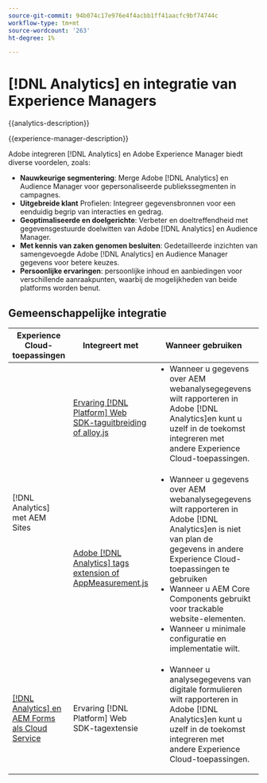 ```yaml
---
source-git-commit: 94b074c17e976e4f4acbb1ff41aacfc9bf74744c
workflow-type: tm+mt
source-wordcount: '263'
ht-degree: 1%

---
```



# [!DNL Analytics] en integratie van Experience Managers

{{analytics-description}}

{{experience-manager-description}}

Adobe integreren [!DNL Analytics] en Adobe Experience Manager biedt diverse voordelen, zoals:

+ **Nauwkeurige segmentering**: Merge Adobe [!DNL Analytics] en Audience Manager voor gepersonaliseerde publiekssegmenten in campagnes.
+ **Uitgebreide klant** Profielen: Integreer gegevensbronnen voor een eenduidig begrip van interacties en gedrag.
+ **Geoptimaliseerde en doelgerichte**: Verbeter en doeltreffendheid met gegevensgestuurde doelwitten van Adobe [!DNL Analytics] en Audience Manager.
+ **Met kennis van zaken genomen besluiten**: Gedetailleerde inzichten van samengevoegde Adobe [!DNL Analytics] en Audience Manager gegevens voor betere keuzes.
+ **Persoonlijke ervaringen**: persoonlijke inhoud en aanbiedingen voor verschillende aanraakpunten, waarbij de mogelijkheden van beide platforms worden benut.

## Gemeenschappelijke integratie

<table>
    <thead>
        <tr>
            <th>Experience Cloud-toepassingen</th>
            <th>Integreert met</th>
            <th>Wanneer gebruiken</th>
            <th>Vaak voorkomende gebruiksscenario's</th>
        </tr>
    </thead>
    <tbody>
        <tr>
            <td rowspan="2">[!DNL Analytics] met AEM Sites</a></td>
            <td><a href="https://experienceleague.adobe.com/docs/experience-manager-learn/sites/integrations/experience-platform/analytics-using-web-sdk.html" target="_blank" rel="noreferrer">Ervaring [!DNL Platform] Web SDK-taguitbreiding of alloy.js</a></td>
            <td>
                <ul style="margin-top: 0;">
                    <li>Wanneer u gegevens over AEM webanalysegegevens wilt rapporteren in Adobe [!DNL Analytics]en kunt u uzelf in de toekomst integreren met andere Experience Cloud-toepassingen.</li>
                </ul>
            </td>
            <td>
                <ul style="margin-top: 0;">
                  <li>Websiteverkeer bijhouden.</li>
                  <li>Bewaking van marketingcampagnes.</li>
                  <li>Websiteprestaties optimaliseren.</li>
                </ul>
            </td>
        </tr>
        <tr>
            <td><a href="https://experienceleague.adobe.com/docs/experience-manager-learn/sites/integrations/analytics/collect-data-analytics.html" target="_blank" rel="noreferrer">Adobe [!DNL Analytics] tags extension of AppMeasurement.js</a></td>
            <td>
                <ul style="margin-top: 0;">
                    <li>Wanneer u gegevens over AEM webanalysegegevens wilt rapporteren in Adobe [!DNL Analytics]en is niet van plan de gegevens in andere Experience Cloud-toepassingen te gebruiken</li>
                    <li>Wanneer u AEM Core Components gebruikt voor trackable website-elementen.</li>
                    <li>Wanneer u minimale configuratie en implementatie wilt.</li>
                </ul>
            </td>
            <td>
                <ul style="margin-top: 0;">
                  <li>Websiteverkeer bijhouden.</li>
                  <li>Bewaking van marketingcampagnes.</li>
                  <li>Websiteprestaties optimaliseren.</li>
                </ul>
            </td>
        </tr>
        <tr>
            <td><a href="https://experienceleague.adobe.com/docs/experience-manager-learn/cloud-service/forms/forms-and-analytics/introduction.html" target="_blank" rel="noreferrer">[!DNL Analytics] en AEM Forms als Cloud Service</a></td>
            <td>Ervaring [!DNL Platform] Web SDK-tagextensie</td>
            <td>
              <ul style="margin-top: 0;">
                <li>Wanneer u analysegegevens van digitale formulieren wilt rapporteren in Adobe [!DNL Analytics]en kunt u uzelf in de toekomst integreren met andere Experience Cloud-toepassingen.</li>
              </ul>
            </td>
            <td>
                <ul style="margin-top: 0;">
                  <li>Formulier verzenden volgen.</li>
                  <li>Formulierveldfouten controleren.</li>
                  <li>Rapport over ingediende waarden voor formuliervelden.</li>
                </ul>
            </td>
        </tr>
    </tbody>          
</table>

